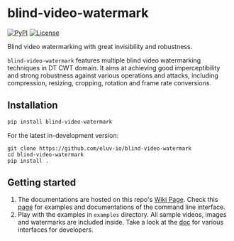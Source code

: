 # blind-video-watermark

[![PyPI](https://img.shields.io/pypi/v/blind-video-watermark)](https://pypi.org/project/blind-video-watermark/)
[![License](https://img.shields.io/badge/license-MIT-green)](https://github.com/eluv-io/blind-video-watermark/LICENSE)

Blind video watermarking with great invisibility and robustness.

`blind-video-watermark` features multiple blind video watermarking techniques in DT CWT domain. It aims at achieving good imperceptibility and strong robustness against various operations and attacks, including compression, resizing, cropping, rotation and frame rate conversions.

## Installation

```bash
pip install blind-video-watermark
```
For the latest in-development version:
```bach
git clone https://github.com/eluv-io/blind-video-watermark
cd blind-video-watermark
pip install .
```

## Getting started

1. The documentations are hosted on this repo's [Wiki Page](https://github.com/eluv-io/blind-video-watermark/wiki). Check this [page](https://github.com/eluv-io/blind-video-watermark/wiki/CLI) for examples and documentations of the command line interface.
2. Play with the examples in `examples` directory. All sample videos, images and watermarks are included inside. Take a look at the [doc](https://github.com/eluv-io/blind-video-watermark/wiki/Lib) for various interfaces for developers.
